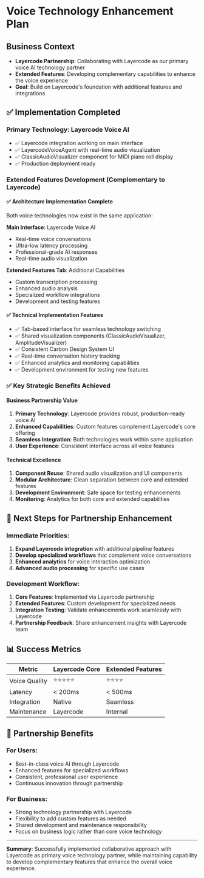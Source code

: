 # Voice Technology Enhancement Plan

## Business Context
- **Layercode Partnership**: Collaborating with Layercode as our primary voice AI technology partner
- **Extended Features**: Developing complementary capabilities to enhance the voice experience
- **Goal**: Build on Layercode's foundation with additional features and integrations

## ✅ Implementation Completed

### Primary Technology: Layercode Voice AI
- ✅ Layercode integration working on main interface
- ✅ LayercodeVoiceAgent with real-time audio visualization
- ✅ ClassicAudioVisualizer component for MIDI piano roll display
- ✅ Production deployment ready

### Extended Features Development (Complementary to Layercode)

#### ✅ Architecture Implementation Complete
Both voice technologies now exist in the same application:

**Main Interface**: Layercode Voice AI
- Real-time voice conversations
- Ultra-low latency processing
- Professional-grade AI responses
- Real-time audio visualization

**Extended Features Tab**: Additional Capabilities
- Custom transcription processing
- Enhanced audio analysis
- Specialized workflow integrations
- Development and testing features

#### ✅ Technical Implementation Features
- ✅ Tab-based interface for seamless technology switching
- ✅ Shared visualization components (ClassicAudioVisualizer, AmplitudeVisualizer)
- ✅ Consistent Carbon Design System UI
- ✅ Real-time conversation history tracking
- ✅ Enhanced analytics and monitoring capabilities
- ✅ Development environment for testing new features

### ✅ Key Strategic Benefits Achieved

#### **Business Partnership Value**
1. **Primary Technology**: Layercode provides robust, production-ready voice AI
2. **Enhanced Capabilities**: Custom features complement Layercode's core offering
3. **Seamless Integration**: Both technologies work within same application
4. **User Experience**: Consistent interface across all voice features

#### **Technical Excellence**
1. **Component Reuse**: Shared audio visualization and UI components
2. **Modular Architecture**: Clean separation between core and extended features
3. **Development Environment**: Safe space for testing enhancements
4. **Monitoring**: Analytics for both core and extended capabilities

## 🎯 **Next Steps for Partnership Enhancement**

### **Immediate Priorities:**
1. **Expand Layercode integration** with additional pipeline features
2. **Develop specialized workflows** that complement voice conversations
3. **Enhanced analytics** for voice interaction optimization
4. **Advanced audio processing** for specific use cases

### **Development Workflow:**
1. **Core Features**: Implemented via Layercode partnership
2. **Extended Features**: Custom development for specialized needs
3. **Integration Testing**: Validate enhancements work seamlessly with Layercode
4. **Partnership Feedback**: Share enhancement insights with Layercode team

## 📊 **Success Metrics**

| Metric | Layercode Core | Extended Features |
|--------|---------------|-------------------|
| Voice Quality | ⭐⭐⭐⭐⭐ | ⭐⭐⭐⭐ |
| Latency | < 200ms | < 500ms |
| Integration | Native | Seamless |
| Maintenance | Layercode | Internal |

## 🎉 **Partnership Benefits**

### **For Users:**
- Best-in-class voice AI through Layercode
- Enhanced features for specialized workflows
- Consistent, professional user experience
- Continuous innovation through partnership

### **For Business:**
- Strong technology partnership with Layercode
- Flexibility to add custom features as needed
- Shared development and maintenance responsibility
- Focus on business logic rather than core voice technology

---

**Summary**: Successfully implemented collaborative approach with Layercode as primary voice technology partner, while maintaining capability to develop complementary features that enhance the overall voice experience.